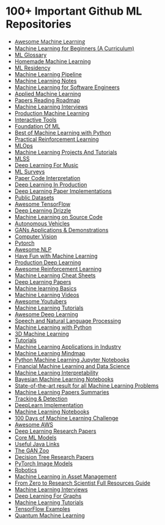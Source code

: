 # 100+ Important Github ML Repositories


<ul>
<li style="text-align: left;"><span style="font-family: Open Sans;"><a href="https://github.com/josephmisiti/awesome-machine-learning">Awesome Machine Learning</a></span></li>
<li style="text-align: left;"><a href="https://github.com/microsoft/ML-For-Beginners">Machine Learning for Beginners (A Curriculum)</a></li>
<li style="text-align: left;"><a href="https://github.com/bfortuner/ml-glossary" target="">ML Glossary</a></li>
<li style="text-align: left;">
<a href="https://github.com/trekhleb/homemade-machine-learning" target="">Homemade Machine Learning</a>
</li>
<li style="text-align: left;">
<a href="https://github.com/dangkhoasdc/awesome-ai-residency" target="">ML Residency</a>
</li>
<li style="text-align: left;">
<a href="https://github.com/Spandan-Madan/DeepLearningProject" target="">Machine Learning Pipeline</a>
</li>
<li style="text-align: left;">
<a href="https://github.com/roboticcam/machine-learning-notes" target="">Machine Learning Notes</a>
</li>
<li style="text-align: left;">
<a href="https://github.com/ZuzooVn/machine-learning-for-software-engineers">Machine Learning for Software Engineers</a>
</li>
<li style="text-align: left;">
<a href="https://github.com/eugeneyan/applied-ml">Applied Machine Learning</a>&nbsp;
</li>
<li style="text-align: left;">
<a href="https://github.com/floodsung/Deep-Learning-Papers-Reading-Roadmap" target="">Papers Reading Roadmap</a>
</li>
<li style="text-align: left;">
<a href="https://github.com/khangich/machine-learning-interview" target="_blank">Machine Learning Interviews</a>
</li>
<li style="text-align: left;">
<a href="https://github.com/EthicalML/awesome-production-machine-learning" target="_blank">Production Machine Learning</a>
</li>
<li style="text-align: left;">
<a href="https://github.com/Machine-Learning-Tokyo/Interactive_Tools" target="_blank">Interactive Tools</a>
</li>
<li style="text-align: left;">
<a href="https://github.com/GokuMohandas/MadeWithML" target="_blank">Foundation Of ML</a>
</li>
<li style="text-align: left;">
<a href="https://github.com/ml-tooling/best-of-ml-python" target="">Best of Machine Learning with Python</a>
</li>
<li style="text-align: left;">
<a href="https://github.com/yandexdataschool/Practical_RL" target="">Practical Reinforcement Learning</a>
</li>
<li style="text-align: left;">
<a href="https://github.com/visenger/awesome-mlops" target="_blank">MLOps</a>
</li>
<li style="text-align: left;">
<a href="https://github.com/aladdinpersson/Machine-Learning-Collection" target="_blank">Machine Learning Projects And Tutorials</a>
</li>
<li style="text-align: left;">
<a href="https://github.com/sshkhr/awesome-mlss" target="_blank">MLSS</a>
</li>
<li style="text-align: left;">
<a href="https://github.com/ybayle/awesome-deep-learning-music" target="_blank">Deep Learning For Music</a>
</li>
<li style="text-align: left;">
<a href="https://github.com/eugeneyan/ml-surveys" target="_blank">ML Surveys</a>
</li>
<li style="text-align: left;">
<a href="https://github.com/extreme-assistant/CVPR2021-Paper-Code-Interpretation" target="_blank">Paper Code Interpretation</a>
</li>
<li style="text-align: left;">
<a href="https://github.com/ahkarami/Deep-Learning-in-Production" target="_blank">Deep Learning In Production</a>
</li>
<li style="text-align: left;">
<a href="https://github.com/labmlai/annotated_deep_learning_paper_implementations" target="_blank">Deep Learning Paper Implementations</a>
</li>
<li style="text-align: left;">
<a href="https://github.com/awesomedata/awesome-public-datasets" target="_blank">Public Datasets</a>
</li>
<li style="text-align: left;">
<a href="https://github.com/jtoy/awesome-tensorflow">Awesome TensorFlow</a>
</li>
<li style="text-align: left;">
<a href="https://github.com/kmario23/deep-learning-drizzle" target="_blank">Deep Learning Drizzle</a>
</li>
<li style="text-align: left;">
<a href="https://github.com/src-d/awesome-machine-learning-on-source-code" target="_blank">Machine Learning on Source Code</a>
</li>
<li style="text-align: left;">
<a href="https://github.com/manfreddiaz/awesome-autonomous-vehicles" target="_blank">Autonomous Vehicles</a>
</li>
<li style="text-align: left;">
<a href="https://github.com/nashory/gans-awesome-applications" target="_blank">GANs Applications &amp; Demonstrations</a>
</li>
<li style="text-align: left;">
<a href="https://github.com/jbhuang0604/awesome-computer-vision" target="_blank">Computer Vision</a>
</li>
<li style="text-align: left;">
<a href="https://github.com/ritchieng/the-incredible-pytorch" target="_blank">Pytorch</a>
</li>
<li style="text-align: left;">
<a href="https://github.com/keon/awesome-nlp" target="_blank">Awesome NLP</a>
</li>
<li style="text-align: left;">
<a href="https://github.com/humphd/have-fun-with-machine-learning" target="_blank">Have Fun with Machine Learning</a>
</li>
<li style="text-align: left;">
<a href="https://github.com/alirezadir/Production-Level-Deep-Learning" target="_blank">Production Deep Learning</a>

</li>
<li style="text-align: left;">
<a href="https://github.com/aikorea/awesome-rl/" target="_blank">Awesome Reinforcement Learning</a>
</li>
<li style="text-align: left;">
<a href="https://github.com/afshinea/stanford-cs-229-machine-learning" target="_blank">Machine Learning Cheat Sheets</a>
</li>
<li style="text-align: left;">
<a href="https://github.com/terryum/awesome-deep-learning-papers" target="_blank">Deep Learning Papers</a>
</li>
<li style="text-align: left;">
<a href="https://github.com/zotroneneis/machine_learning_basics" target="_blank">Machine learning Basics</a>
</li>
<li style="text-align: left;">
<a href="https://github.com/dustinvtran/ml-videos" target="_blank">Machine Learning Videos</a>
</li>
<li style="text-align: left;">
<a href="https://github.com/JoseDeFreitas/awesome-youtubers#machine-learning">Awesome Youtubers</a>&nbsp;&nbsp;
</li>
<li style="text-align: left;">
<a href="https://github.com/ujjwalkarn/Machine-Learning-Tutorials">Machine Learning Tutorials</a>&nbsp;
</li>
<li style="text-align: left;">
<a href="https://github.com/ChristosChristofidis/awesome-deep-learning">Awesome Deep Learning</a>&nbsp;
</li>
<li style="text-align: left;">
<a href="https://github.com/edobashira/speech-language-processing" target="_blank">Speech and Natural Language Processing</a>&nbsp;
</li>
<li style="text-align: left;">
<a href="https://github.com/susanli2016/Machine-Learning-with-Python" target="_blank">Machine Learning with Python</a>&nbsp;
</li>
<li style="text-align: left;">
<a href="https://github.com/timzhang642/3D-Machine-Learning" target="_blank">3D Machine Learning</a>&nbsp;
</li>
<li style="text-align: left;">
<a href="https://github.com/TarrySingh/Artificial-Intelligence-Deep-Learning-Machine-Learning-Tutorials" target="_blank">Tutorials</a>&nbsp;
</li>
<li style="text-align: left;">
<a href="https://github.com/firmai/industry-machine-learning" target="_blank">Machine Learning Applications in Industry</a>
</li>
<li style="text-align: left;">
<a href="https://github.com/dformoso/machine-learning-mindmap" target="_blank">Machine Learning Mindmap</a>&nbsp;
</li>
<li style="text-align: left;">
<a href="https://github.com/tirthajyoti/Machine-Learning-with-Python" target="_blank">Python Machine Learning Jupyter Notebooks</a>&nbsp;
</li>
<li style="text-align: left;">
<a href="https://github.com/firmai/financial-machine-learning" target="_blank">Financial Machine Learning and Data Science</a>
</li>
<li style="text-align: left;">
<a href="https://github.com/jphall663/awesome-machine-learning-interpretability" target="_blank">Machine Learning Interpretability</a>&nbsp;
</li>
<li style="text-align: left;">
<a href="https://github.com/krasserm/bayesian-machine-learning" target="_blank">Bayesian Machine Learning Notebooks</a>&nbsp;
</li>
<li style="text-align: left;">
<a href="https://github.com/RedditSota/state-of-the-art-result-for-machine-learning-problems" target="_blank">State-of-the-art result for all Machine Learning Problems</a>&nbsp; </li>
<li><a href="https://github.com/aleju/papers" target="_blank">Machine Learning Papers Summaries</a>&nbsp;</li>
<li><a href="https://github.com/abhineet123/Deep-Learning-for-Tracking-and-Detection" target="_blank">Tracking &amp; Detection</a>&nbsp;</li>
<li><a href="https://github.com/GauravBh1010tt/DeepLearn" target="_blank">DeepLearn Implementation</a>&nbsp;</li>
<li><a href="https://github.com/ageron/handson-ml" target="_blank">Machine Learning Notebooks</a></li>
<li><a href="https://github.com/Avik-Jain/100-Days-Of-ML-Code" target="_blank">100 Days of Machine Learning Challenge</a></li>
<li><a href="https://github.com/donnemartin/awesome-aws" target="_blank">Awesome AWS</a>&nbsp;</li>
<li><a href="https://github.com/endymecy/awesome-deeplearning-resources" target="_blank">Deep Learning Research Papers</a>&nbsp;</li>
<li><a href="https://github.com/likedan/Awesome-CoreML-Models" target="_blank">Core ML Models</a>&nbsp;</li>
<li><a href="https://github.com/Vedenin/useful-java-links#ii-databases-search-engines-big-data-and-machine-learning" target="_blank">Useful Java Links</a></li>
<li><a href="https://github.com/hindupuravinash/the-gan-zoo" target="_blank">The GAN Zoo</a></li>
<li><a href="https://github.com/benedekrozemberczki/awesome-decision-tree-papers" target="_blank">Decision Tree Research Papers</a></li>
<li><a href="https://github.com/rwightman/pytorch-image-models" target="_blank">PyTorch Image Models</a></li>
<li><a href="https://github.com/jslee02/awesome-robotics-libraries" target="_blank">Robotics</a></li>
<li><a href="https://github.com/firmai/machine-learning-asset-management" target="_blank">Machine Learning in Asset Management</a></li>
<li><a href="https://github.com/ahmedbahaaeldin/From-0-to-Research-Scientist-resources-guide" target="_blank">From Zero to Research Scientist Full Resources Guide</a></li>
<li><a href="https://github.com/alirezadir/machine-learning-interview-enlightener/blob/main/README.md" target="_blank">Machine Learning Interviews</a>&nbsp;</li>
<li><a href="https://github.com/DeepGraphLearning/LiteratureDL4Graph" target="_blank">Deep Learning For Graphs</a>&nbsp;</li>
<li><a href="https://github.com/ethen8181/machine-learning" target="_blank">Machine Learning Tutorials</a></li>
<li><a href="https://github.com/ethen8181/machine-learning" target="_blank">TensorFlow Examples</a></li>
<li><a href="https://github.com/ethen8181/machine-learning" target="_blank">Quantum Machine Learning</a></li>
</ul>  
